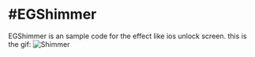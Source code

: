 #EGShimmer
================================
EGShimmer is an sample code for the effect like ios unlock screen.
this is the gif:
![Shimmer](https://github.com/lxzhh/EGShimmer/edit/master/ios_shimmer_record.gif?raw=true)
